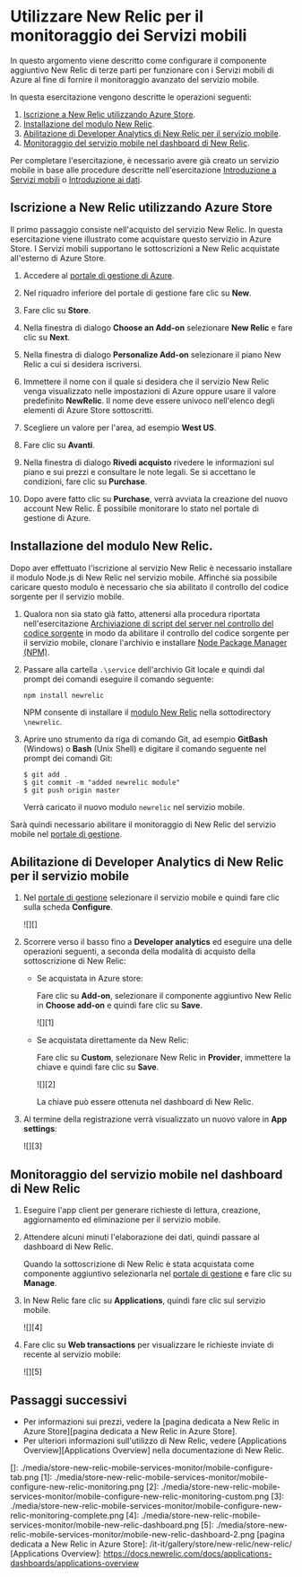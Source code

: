<properties linkid="mobile-services-monitor-new-relic" urlDisplayName="Use New Relic to monitor Mobile Services" pageTitle="Store server scripts in source control - Azure Mobile Services" metaKeywords="" description="Learn how to use the New Relic add-on to monitor your mobile service." metaCanonical="" disqusComments="1" umbracoNaviHide="0" documentationCenter="Mobile" title="Use New Relic to monitor Mobile Services" authors="new relic" manager="dwrede" />

<tags ms.service="mobile-services" ms.workload="mobile" ms.tgt_pltfrm="mobile-multiple" ms.devlang="multiple" ms.topic="article" ms.date="01/01/1900" ms.author="new relic"></tags>

# Utilizzare New Relic per il monitoraggio dei Servizi mobili

In questo argomento viene descritto come configurare il componente aggiuntivo New Relic di terze parti per funzionare con i Servizi mobili di Azure al fine di fornire il monitoraggio avanzato del servizio mobile.

In questa esercitazione vengono descritte le operazioni seguenti:

1.  [Iscrizione a New Relic utilizzando Azure Store][Iscrizione a New Relic utilizzando Azure Store].
2.  [Installazione del modulo New Relic][Installazione del modulo New Relic].
3.  [Abilitazione di Developer Analytics di New Relic per il servizio mobile][Abilitazione di Developer Analytics di New Relic per il servizio mobile].
4.  [Monitoraggio del servizio mobile nel dashboard di New Relic][Monitoraggio del servizio mobile nel dashboard di New Relic].

Per completare l'esercitazione, è necessario avere già creato un servizio mobile in base alle procedure descritte nell'esercitazione [Introduzione a Servizi mobili][Introduzione a Servizi mobili] o [Introduzione ai dati][Introduzione ai dati].

## <a name="sign-up"></a>Iscrizione a New Relic utilizzando Azure Store

Il primo passaggio consiste nell'acquisto del servizio New Relic. In questa esercitazione viene illustrato come acquistare questo servizio in Azure Store. I Servizi mobili supportano le sottoscrizioni a New Relic acquistate all'esterno di Azure Store.

1.  Accedere al [portale di gestione di Azure][portale di gestione di Azure].

2.  Nel riquadro inferiore del portale di gestione fare clic su **New**.

3.  Fare clic su **Store**.

4.  Nella finestra di dialogo **Choose an Add-on** selezionare **New Relic** e fare clic su **Next**.

5.  Nella finestra di dialogo **Personalize Add-on** selezionare il piano New Relic a cui si desidera iscriversi.

6.  Immettere il nome con il quale si desidera che il servizio New Relic venga
    visualizzato nelle impostazioni di Azure oppure usare il valore predefinito **NewRelic**. Il nome deve essere univoco
    nell'elenco degli elementi di Azure Store sottoscritti.

7.  Scegliere un valore per l'area, ad esempio **West US**.

8.  Fare clic su **Avanti**.

9.  Nella finestra di dialogo **Rivedi acquisto** rivedere le informazioni sul piano e sui prezzi
    e consultare le note legali. Se si accettano le condizioni, fare clic su **Purchase**.

10. Dopo avere fatto clic su **Purchase**, verrà avviata la creazione del nuovo account New Relic. È possibile monitorare lo stato nel portale di gestione di Azure.

## <a name="install-module"></a>Installazione del modulo New Relic.

Dopo aver effettuato l'iscrizione al servizio New Relic è necessario installare il modulo Node.js di New Relic nel servizio mobile. Affinché sia possibile caricare questo modulo è necessario che sia abilitato il controllo del codice sorgente per il servizio mobile.

1.  Qualora non sia stato già fatto, attenersi alla procedura riportata nell'esercitazione [Archiviazione di script del server nel controllo del codice sorgente][Archiviazione di script del server nel controllo del codice sorgente] in modo da abilitare il controllo del codice sorgente per il servizio mobile, clonare l'archivio e installare [Node Package Manager (NPM)][Node Package Manager (NPM)].

2.  Passare alla cartella `.\service` dell'archivio Git locale e quindi dal prompt dei comandi eseguire il comando seguente:

        npm install newrelic

    NPM consente di installare il [modulo New Relic][modulo New Relic] nella sottodirectory `\newrelic`.

3.  Aprire uno strumento da riga di comando Git, ad esempio **GitBash** (Windows) o **Bash** (Unix Shell) e digitare il comando seguente nel prompt dei comandi Git:

        $ git add .
        $ git commit -m "added newrelic module"
        $ git push origin master

    Verrà caricato il nuovo modulo `newrelic` nel servizio mobile.

Sarà quindi necessario abilitare il monitoraggio di New Relic del servizio mobile nel [portale di gestione][portale di gestione].

## <a name="enable-service"></a>Abilitazione di Developer Analytics di New Relic per il servizio mobile

1.  Nel [portale di gestione][portale di gestione] selezionare il servizio mobile e quindi fare clic sulla scheda **Configure**.

    ![][]

2.  Scorrere verso il basso fino a **Developer analytics** ed eseguire una delle operazioni seguenti, a seconda della modalità di acquisto della sottoscrizione di New Relic:

    -   Se acquistata in Azure store:

        Fare clic su **Add-on**, selezionare il componente aggiuntivo New Relic in **Choose add-on** e quindi fare clic su **Save**.

        ![][1]

    -   Se acquistata direttamente da New Relic:

        Fare clic su **Custom**, selezionare New Relic in **Provider**, immettere la chiave e quindi fare clic su **Save**.

        ![][2]

        La chiave può essere ottenuta nel dashboard di New Relic.

3.  Al termine della registrazione verrà visualizzato un nuovo valore in **App settings**:

    ![][3]

## <a name="monitor"></a>Monitoraggio del servizio mobile nel dashboard di New Relic

1.  Eseguire l'app client per generare richieste di lettura, creazione, aggiornamento ed eliminazione per il servizio mobile.

2.  Attendere alcuni minuti l'elaborazione dei dati, quindi passare al dashboard di New Relic.

    Quando la sottoscrizione di New Relic è stata acquistata come componente aggiuntivo selezionarla nel [portale di gestione][portale di gestione] e fare clic su **Manage**.

3.  In New Relic fare clic su **Applications**, quindi fare clic sul servizio mobile.

    ![][4]

4.  Fare clic su **Web transactions** per visualizzare le richieste inviate di recente al servizio mobile:

    ![][5]

## <a name="next-steps"> </a>Passaggi successivi

-   Per informazioni sui prezzi, vedere la [pagina dedicata a New Relic in Azure Store][pagina dedicata a New Relic in Azure Store].
-   Per ulteriori informazioni sull'utilizzo di New Relic, vedere [Applications Overview][Applications Overview] nella documentazione di New Relic.

<!-- Anchors. --> <!-- Images. --> <!-- URLs. -->

  [Iscrizione a New Relic utilizzando Azure Store]: #sign-up
  [Installazione del modulo New Relic]: #install-module
  [Abilitazione di Developer Analytics di New Relic per il servizio mobile]: #enable-service
  [Monitoraggio del servizio mobile nel dashboard di New Relic]: #monitor
  [Introduzione a Servizi mobili]: /it-it/develop/mobile/tutorials/get-started/
  [Introduzione ai dati]: /it-it/develop/mobile/tutorials/get-started-with-data-dotnet
  [portale di gestione di Azure]: https://manage.windowsazure.com
  [Archiviazione di script del server nel controllo del codice sorgente]: /it-it/develop/mobile/tutorials/store-scripts-in-source-control/
  [Node Package Manager (NPM)]: http://nodejs.org/
  [modulo New Relic]: https://npmjs.org/package/newrelic
  [portale di gestione]: https://manage.windowsazure.com/
  []: ./media/store-new-relic-mobile-services-monitor/mobile-configure-tab.png
  [1]: ./media/store-new-relic-mobile-services-monitor/mobile-configure-new-relic-monitoring.png
  [2]: ./media/store-new-relic-mobile-services-monitor/mobile-configure-new-relic-monitoring-custom.png
  [3]: ./media/store-new-relic-mobile-services-monitor/mobile-configure-new-relic-monitoring-complete.png
  [4]: ./media/store-new-relic-mobile-services-monitor/mobile-new-relic-dashboard.png
  [5]: ./media/store-new-relic-mobile-services-monitor/mobile-new-relic-dashboard-2.png
  [pagina dedicata a New Relic in Azure Store]: /it-it/gallery/store/new-relic/new-relic/
  [Applications Overview]: https://docs.newrelic.com/docs/applications-dashboards/applications-overview
